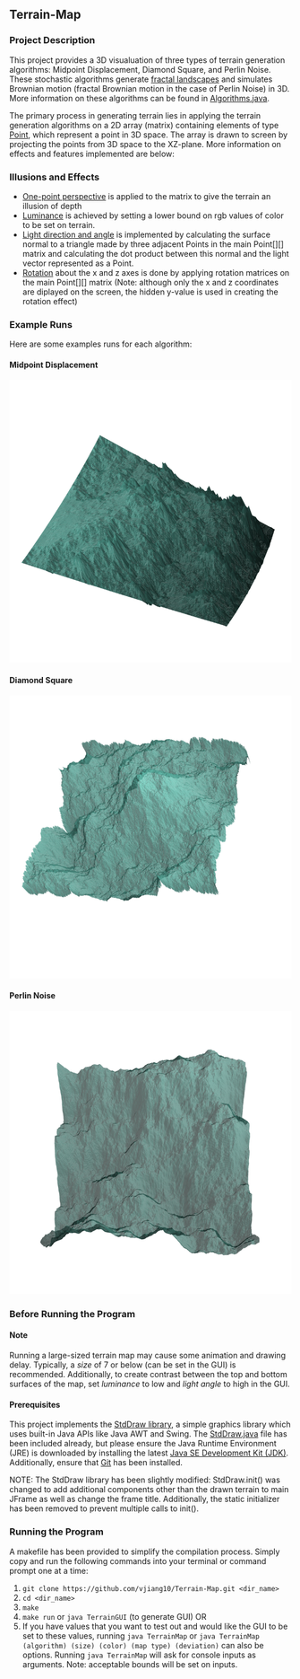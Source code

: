 ## Terrain-Map
### Project Description
This project provides a 3D visualuation of three types of terrain generation algorithms: Midpoint Displacement, Diamond Square, and Perlin Noise. These stochastic algorithms generate [fractal landscapes](https://en.wikipedia.org/wiki/Fractal_landscape) and simulates Brownian motion (fractal Brownian motion in the case of Perlin Noise) in 3D. More information on these algorithms can be found in [Algorithms.java](Algorithms.java).

The primary process in generating terrain lies in applying the terrain generation algorithms on a 2D array (matrix) containing elements of type [Point](Point.java), which represent a point in 3D space. The array is drawn to screen by projecting the points from 3D space to the XZ-plane. More information on effects and features implemented are below:

### Illusions and Effects
- [One-point perspective](Display.java) is applied to the matrix to give the terrain an illusion of depth
- [Luminance](Display.java) is achieved by setting a lower bound on rgb values of color to be set on terrain.
- [Light direction and angle](Display.java) is implemented by calculating the surface normal to a triangle made by three adjacent Points in the main Point[][] matrix and calculating the dot product between this normal and the light vector represented as a Point.
- [Rotation](Transform.java) about the x and z axes is done by applying rotation matrices on the main Point[][] matrix (Note: although only the x and z coordinates are diplayed on the screen, the hidden y-value is used in creating the rotation effect)

### Example Runs
Here are some examples runs for each algorithm:
#### Midpoint Displacement
![](/example/midpointDisplacement.png "Midpoint Displacement example run")
#### Diamond Square
![](/example/diamondSquare.png "Diamond Square example run")
#### Perlin Noise
![](/example/perlinNoise.png "Perlin Noise example run")

### Before Running the Program
#### Note
Running a large-sized terrain map may cause some animation and drawing delay. Typically, a *size* of 7 or below (can be set in the GUI) is recommended. Additionally, to create contrast between the top and bottom surfaces of the map, set *luminance* to low and *light angle* to high in the GUI.

#### Prerequisites
This project implements the [StdDraw library](https://introcs.cs.princeton.edu/java/stdlib/javadoc/StdDraw.html), a simple graphics library which uses built-in Java APIs like Java AWT and Swing. The [StdDraw.java](StdDraw.java) file has been included already, but please ensure the Java Runtime Environment (JRE) is downloaded by installing the latest [Java SE Development Kit (JDK)](https://www.oracle.com/java/technologies/downloads/). Additionally, ensure that [Git](https://git-scm.com/downloads) has been installed.

NOTE: The StdDraw library has been slightly modified: StdDraw.init() was changed to add additional components other than the drawn terrain to main JFrame as well as change the frame title. Additionally, the static initializer has been removed to prevent multiple calls to init().

### Running the Program
A makefile has been provided to simplify the compilation process. Simply copy and run the following commands into your terminal or command prompt one at a time:
1. `git clone https://github.com/vjiang10/Terrain-Map.git <dir_name>`
2. `cd <dir_name>`
3. `make`
4. `make run` or `java TerrainGUI` (to generate GUI)
OR
5. If you have values that you want to test out and would like the GUI to be set to these values, running `java TerrainMap` or `java TerrainMap (algorithm) (size) (color) (map type) (deviation)` can also be options. Running `java TerrainMap` will ask for console inputs as arguments. Note: acceptable bounds will be set on inputs.
